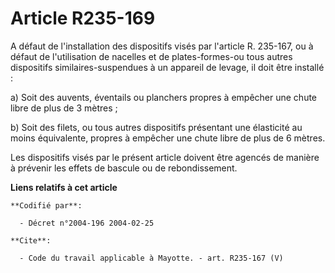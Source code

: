 # Article R235-169

A défaut de l'installation des dispositifs visés par l'article R. 235-167, ou à défaut de l'utilisation de nacelles et de
plates-formes-ou tous autres dispositifs similaires-suspendues à un appareil de levage, il doit être installé : 

a) Soit des auvents, éventails ou planchers propres à empêcher une chute libre de plus de 3 mètres ; 

b) Soit des filets, ou tous autres dispositifs présentant une élasticité au moins équivalente, propres à empêcher une chute
libre de plus de 6 mètres. 

Les dispositifs visés par le présent article doivent être agencés de manière à prévenir les effets de bascule ou de
rebondissement.

**Liens relatifs à cet article**

	**Codifié par**:

	  - Décret n°2004-196 2004-02-25

	**Cite**:

	  - Code du travail applicable à Mayotte. - art. R235-167 (V)
